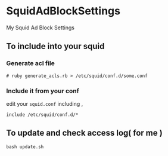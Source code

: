 # SquidAdBlockSettings
My Squid Ad Block Settings

## To include into your squid 

### Generate acl file
```
# ruby generate_acls.rb > /etc/squid/conf.d/some.conf
```

### Include it from your conf
edit your  `squid.conf` including ,

```
include /etc/squid/conf.d/*
```

## To update and check access log( for me )
```
bash update.sh
```

